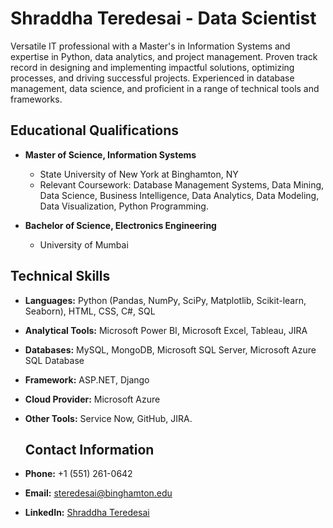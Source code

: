 # Shraddha Teredesai - Data Scientist

Versatile IT professional with a Master's in Information Systems and expertise in Python, data analytics, and project management. Proven track record in designing and implementing impactful solutions, optimizing processes, and driving successful projects. Experienced in database management, data science, and proficient in a range of technical tools and frameworks.

## Educational Qualifications
- **Master of Science, Information Systems**
  - State University of New York at Binghamton, NY
  - Relevant Coursework: Database Management Systems, Data Mining, Data Science, Business Intelligence, Data Analytics, Data Modeling, Data Visualization, Python Programming.

- **Bachelor of Science, Electronics Engineering**
  - University of Mumbai

## Technical Skills
- **Languages:** Python (Pandas, NumPy, SciPy, Matplotlib, Scikit-learn, Seaborn), HTML, CSS, C#, SQL
- **Analytical Tools:** Microsoft Power BI, Microsoft Excel, Tableau, JIRA
- **Databases:** MySQL, MongoDB, Microsoft SQL Server, Microsoft Azure SQL Database
- **Framework:** ASP.NET, Django
- **Cloud Provider:** Microsoft Azure
- **Other Tools:** Service Now, GitHub, JIRA.

  ## Contact Information
- **Phone:** +1 (551) 261-0642
- **Email:** steredesai@binghamton.edu
- **LinkedIn:** [Shraddha Teredesai](www.linkedin.com/in/shraddha-teredesai)

